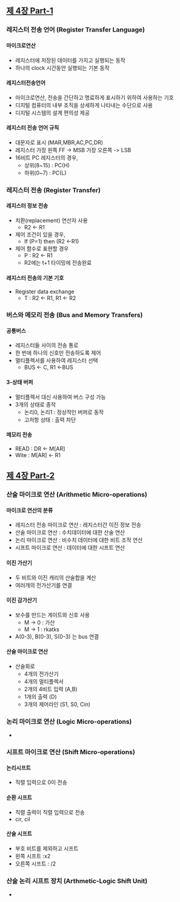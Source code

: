 
## [제 4장 Part-1](https://www.youtube.com/watch?v=LDjco5XJH1E&list=PLc8fQ-m7b1hCHTT7VH2oo0Ng7Et096dYc&index=8)

### 레지스터 전송 언어 (Register Transfer Language)

#### 마이크로연산

- 레지스터에 저장된 데이터를 가지고 실행되는 동작
- 하나의 clock 시간동안 실행되는 기본 동작

#### 레지스터전송언어

- 마이크로연산, 전송을 간단하고 명료하게 표시하기 위하여 사용하는 기호
- 디지털 컴퓨터의 내부 조직을 상세하게 나타내는 수단으로 사용
- 디지털 시스템의 설계 편의성 제공

#### 레지스터 전송 언어 규칙

- 대문자로 표시 (MAR,MBR,AC,PC,DR)
- 레지스터 가장 왼쪽 FF -> MSB 가장 오른쪽 -> LSB
- 16비트 PC 레지스터의 경우,
  - 상위(8~15) : PC(H)
  - 하위(0~7) : PC(L)

### 레지스터 전송 (Register Transfer)

#### 레지스터 정보 전송

- 치환(replacement) 연산자 사용
  - R2 <- R1
- 제어 조건이 있을 경우,
  - If (P=1) then (R2 <-R1)
- 제어 함수로 표현할 경우
  - P : R2 <- R1
  - R2에는 t+1 타이밍에 전송완료

#### 레지스터 전송의 기본 기호

- Register data exchange
  - T : R2 <- R1, R1 <- R2 

### 버스와 메모리 전송 (Bus and Memory Transfers)

#### 공통버스

- 레지스터들 사이의 전송 통로
- 한 번에 하나의 신호만 전송하도록 제어
- 멀티플렉서를 사용하여 레지스터 선택
  - BUS <- C, R1 <-BUS

#### 3-상태 버퍼

- 멀티플렉서 대신 사용하여 버스 구성 가능
- 3개의 상태로 종작
  - 논리0, 논리1 : 정상적인 버퍼로 동작
  - 고저항 상태 : 출력 차단

#### 메모리 전송

- READ : DR <- M[AR]
- Wite : M[AR] <- R1 

## [제 4장 Part-2](https://www.youtube.com/watch?v=IUapFpDKhKI&list=PLc8fQ-m7b1hCHTT7VH2oo0Ng7Et096dYc&index=9)

### 산술 마이크로 연산 (Arithmetic Micro-operations)

#### 마이크로 연산의 분류

- 레지스터 전송 마이크로 연산 : 레지스터간 이진 정보 전송
- 산술 마이크로 연산 : 수치데이터에 대한 산술 연산
- 논리 마이크로 연산 : 비수치 데이터에 대한 비트 조작 연산
- 시프트 마이크로 연산 : 데이터에 대한 시프트 연산 

#### 이진 가산기

- 두 비트와 이진 캐리의 산술합을 계산
- 여러개의 전가산기를 연결

#### 이진 감가산기

- 보수를 만드는 게이트와 신호 사용
  - M -> 0 : 가산
  - M -> 1 : rkatks
- A(0-3), B(0-3), S(0-3) 는 bus 연결

#### 산술 마이크로 연산

- 산술회로
  - 4개의 전가산기
  - 4개의 멀티플렉서
  - 2개의 4비트 입력 (A,B)
  - 1개의 출력 (D)
  - 3개의 제어라인 (S1, S0, Cin)

### 논리 마이크로 연산 (Logic Micro-operations)

- 

### 시프트 마이크로 연산 (Shift Micro-operations)

#### 논리시프트

- 직렬 입력으로 0이 전송

#### 순환 시프트

- 직렬 출력이 직렬 입력으로 전송
- cir, cil

#### 산술 시프트

- 부호 비트를 제외하고 시프트
- 왼쪽 시프트 :x2 
- 오른쪽 시프트 : /2

### 산술 논리 시프트 장치 (Arthmetic-Logic Shift Unit)

-